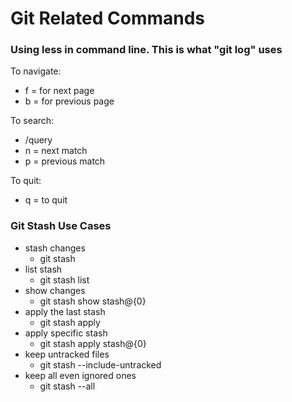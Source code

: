 # Git Related Commands
### Using less in command line. This is what "git log" uses
To navigate:
* f = for next page
* b = for previous page

To search:
* /query
* n = next match
* p = previous match

To quit:
* q = to quit

### Git Stash Use Cases
* stash changes
  * git stash
* list stash
  * git stash list
* show changes
  * git stash show stash@{0}
* apply the last stash
  * git stash apply
* apply specific stash 
  * git stash apply stash@{0}
* keep untracked files
  * git stash --include-untracked
* keep all even ignored ones
  * git stash --all
